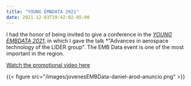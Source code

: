 ```yaml
---
title: "YOUNG EMBDATA 2021"
date: 2021-12-03T19:42:02-05:00
---
```


I had the honor of being invited to give a conference in
the [*YOUNG EMBDATA 2021*](https://encuentromundialbigdata.com/2021/jovenes-embdata-ti/), in which I gave the talk *"Advances in aerospace technology of the LIDER group".
The EMB Data event is one of the most important in the region.

[Watch the promotional video here](https://youtu.be/hQH7Yzj5QsE)

{{< figure src="/images/jovenesEMBData-daniel-arod-anuncio.png" >}}